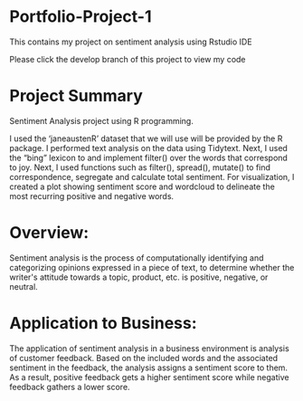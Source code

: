 # Portfolio-Project-1
This contains my project on sentiment analysis using Rstudio IDE

Please click the develop branch of this project to view my code

# Project Summary
Sentiment Analysis project using R programming.


I used the ‘janeaustenR’ dataset that we will use will be provided by the R package. I performed text analysis on the data using Tidytext. Next, I used the “bing” lexicon to and implement filter() over the words that correspond to joy. Next, I used functions such as filter(), spread(), mutate() to find correspondence, segregate and calculate total sentiment.
For visualization, I created a plot showing sentiment score and wordcloud to delineate the most recurring positive and negative words.

# Overview: 
Sentiment analysis is the process of computationally identifying and categorizing opinions expressed in a piece of text, to determine whether the writer's attitude towards a topic, product, etc. is positive, negative, or neutral.

# Application to Business: 
The application of sentiment analysis in a business environment is analysis of customer feedback. Based on the included words and the associated sentiment in the feedback, the analysis assigns a sentiment score to them. As a result, positive feedback gets a higher sentiment score while negative feedback gathers a lower score.
